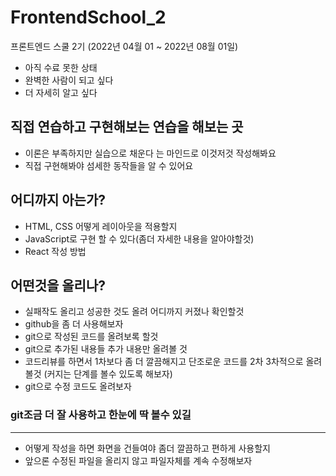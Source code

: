 # FrontendSchool_2
프론트엔드 스쿨 2기 (2022년 04월 01 ~ 2022년 08월 01일)

 - 아직 수료 못한 상태
 - 완벽한 사람이 되고 싶다
 - 더 자세히 알고 싶다


 직접 연습하고 구현해보는 연습을 해보는 곳
-----


  - 이론은 부족하지만 실습으로 채운다 는 마인드로 이것저것 작성해봐요
  - 직접 구현해봐야 섬세한 동작들을 알 수 있어요


## 어디까지 아는가?
  - HTML, CSS 어떻게 레이아웃을 적용할지 
  - JavaScript로 구현 할 수 있다(좀더 자세한 내용을 알아야할것)
  - React 작성 방법


## 어떤것을 올리나?
 -   실패작도 올리고 성공한 것도 올려 어디까지 커졌나 확인할것
 -   github을 좀 더 사용해보자
 -   git으로 작성된 코드를 올려보록 할것
 -   git으로 추가된 내용들 추가 내용만 올려볼 것
 -   코드리뷰를 하면서 1차보다 좀 더 깔끔해지고 단조로운 코드를 2차 3차적으로 올려볼것 (커지는 단계를 볼수 있도록 해보자)
 -   git으로 수정 코드도 올려보자



### git조금 더 잘 사용하고 한눈에 딱 볼수 있길
 ---   
 * 어떻게 작성을 하면 화면을 건들여야 좀더 깔끔하고 편하게 사용할지
 * 앞으론 수정된 파일을 올리지 않고 파일자체를 계속 수정해보자
